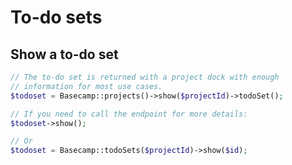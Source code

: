 # To-do sets

## Show a to-do set

```php
// The to-do set is returned with a project dock with enough
// information for most use cases.
$todoset = Basecamp::projects()->show($projectId)->todoSet();
```

```php
// If you need to call the endpoint for more details:
$todoset->show();

// Or
$todoset = Basecamp::todoSets($projectId)->show($id);
```
